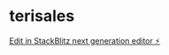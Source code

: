 # terisales

[Edit in StackBlitz next generation editor ⚡️](https://stackblitz.com/~/github.com/erarevolusiindsutri/terisales)